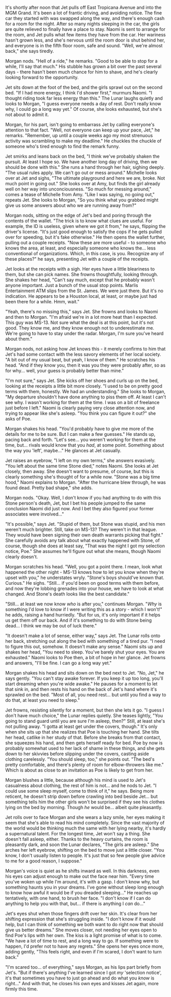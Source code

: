 It's shortly after noon that Jet pulls off East Tropicana Avenue and into the MGM Grand. It's been a lot of frantic driving, and avoiding notice. The fine car they started with was swapped along the way, and there's enough cash for a room for the night. After so many nights sleeping in the car, the girls are quite relieved to finally have a place to stay. Naomi is sent to arrange for the room, and Jet pulls what few items they have from the car. Her wariness hasn't grown less, and she's nervous until the room door is shut behind her, and everyone is in the fifth floor room, safe and sound. "Well, we're almost back," she says tiredly.

Morgan nods. "Hell of a ride," he remarks. "Good to be able to stop for a while, I'll say that much." His stubble has grown a bit over the past several days - there hasn't been much chance for him to shave, and he's clearly looking forward to the opportunity.

Jet sits down at the foot of the bed, and the girls sprawl out on the second bed. "If I had more energy, I think I'd shower first," murmurs Naomi. "I thought riding took far less energy than this." The Lunar laughs quietly and looks to Morgan, "I guess everyone needs a day of rest. Don't really know why, I could go a long way yet." Of course, she looks exhausted, but she's not about to admit it.

Morgan, for his part, isn't going to embarrass Jet by calling everyone's attention to that fact. "Well, not everyone can keep up your pace, Jet," he remarks. "Remember, up until a couple weeks ago my most strenuous activity was scrambling to make my deadline." He chuckles the chuckle of someone who's tired enough to find the remark funny.

Jet smirks and leans back on the bed, "I think we've probably shaken the pursuit. At least I hope so. We have another long day of driving, then we should be done with this." She runs a hand through her hair, sighing deeply. "The usual rules apply. We can't go out or mess around." Michelle looks over at Jet and sighs, "The ultimate playground and here we are, broke. Not much point in going out." She looks over at Amy, but finds the girl already well on her way into unconciousness. "So much for messing around," comes a tease of Michelle from Amy. "Like I was saying, no going out," repeats Jet. She looks to Morgan, "So you think what you grabbed might give us some answers about who we are running away from?"

Morgan nods, sitting on the edge of Jet's bed and poring through the contents of the wallet. "The trick is to know what clues are useful. For example, the ID is useless, given where we got it from," he says, flipping the driver's license. "It's just good enough to satisfy the cops if he gets pulled over for speeding, but it's fake otherwise." He then opens the wallet further, pulling out a couple receipts. "Now these are more useful - to someone who knows the area, at least, and especially someone who knows the... less conventional of organizations. Which, in this case, is you. Recognize any of these places?" he says, presenting Jet with a couple of the receipts.

Jet looks at the receipts with a sigh. Her eyes have a little bleariness to them, but she can pick names. She frowns thoughtfully, looking through. She shakes her head, "Can't say much, except that he probably wasn't anyone important. Just a bunch of the usual stop points. Marlis Entertainment ATM slips from the St. James. We were just there. But it's no indication. He appears to be a Houston local, at least, or maybe just had been there for a while. Hmm, wait."

"Yeah, there's no missing this," says Jet. She frowns and looks to Naomi and then to Morgan. "I'm afraid we're in a lot more heat than I expected. This guy was MS-13. Not sure what the deal is at this point, but it's not good. They know me, and they know enough not to underestimate me. We're going to have to stay under the radar. Morgan, I'm sure you've heard about them."

Morgan nods, not asking how Jet knows this - it merely confirms to him that Jet's had some contact with the less savory elements of her local society. "A bit out of my usual beat, but yeah, I know of them." He scratches his head. "And if they know you, then it was you they were probably after, so as for why... well, your guess is probably better than mine."

"I'm not sure," says Jet. She kicks off her shoes and curls up on the bed, looking at the receipts a little bit more closely. "I used to be on pretty good terms with them, honestly. We had an understanding." She looks to Morgan, "My departure shouldn't have done anything to piss them off. At least I can't see why. I wasn't working for them at the time. I was on a bit of freelance just before I left." Naomi is clearly paying very close attention now, and trying to appear like she's asleep. "You think you can figure it out?" she asks of Poe.

Morgan shakes his head. "You'd probably have to give me more of the details for me to be sure. But I can make a few guesses." He stands up, pacing back and forth. "Let's see... you weren't working for them at the time, but... rivals would know that you _had_, at some point. Something about the way you 'left', maybe..." He glances at Jet casually.

Jet raises an eyebrow, "I left on my own terms," she answers evasively. "You left about the same time Stone died," notes Naomi. She looks at Jet closely, then away. She doesn't want to presume, of course, but this is clearly something she's thought of for a while now. "Stone was a big time hood," Naomi explains to Morgan. "After the hurricane blew through, he was found dead. Pretty bad shape," she adds.

Morgan nods. "Okay. Well, I don't know if you had anything to do with this Stone person's death, Jet, but I bet his people jumped to the same conclusion Naomi did just now. And I bet they also figured your former associates were involved..."

"It's possible," says Jet. "Stupid of them, but Stone was stupid, and his men weren't much brighter. Still, take on MS-13? They weren't in that league. They would have been signing their own death warrants picking that fight." She carefully avoids any talk about what exactly happened with Stone, of course, though she does at least say, "That was the night I got my selection notice, Poe." She assumes he'll figure out what she means, though Naomi clearly doesn't.

Morgan scratches his head. "Well, you got a point there. I mean, look what happened the other night - MS-13 knows how to let you know when they're upset with you," he understates wryly. "Stone's boys should've known that. Curious." He sighs. "Still... if you'd been on good terms with them before, and now they're lobbing grenades into your house, we have to look at what changed. And Stone's death looks like the best candidate."

"Still... at least we now know _who_ is after you," continues Morgan. "_Why_ is something I'd love to know if I were writing this as a story - which I won't!" he adds, raising a hand hurriedly. "But for us, it's only important if it helps us get them off our back. And if it's something to do with Stone being dead... I think we may be out of luck there."

"It doesn't make a lot of sense, either way," says Jet. The Lunar rolls onto her back, stretching out along the bed with something of a tired pur. "I need to figure this out, somehow. It doesn't make any sense." Naomi sits up and shakes her head, "You need to sleep. You've barely shut your eyes. You are exhausted." Naomi looks to Poe then, a bit of hope in her glance. Jet frowns and answers, "I'll be fine. I can go a long way yet."

Morgan shakes his head and sits down on the bed next to Jet. "No, Jet," he says gently. "You can't stay awake forever. If you keep it up too long, you'll start dreaming when you're wide awake." He pauses for a moment to let that sink in, and then rests his hand on the back of Jet's hand where it's sprawled on the bed. "Most of all, you need rest... but until you find a way to do that, at least you need to sleep."

Jet frowns, resisting silently for a moment, but then she lets it go. "I guess I don't have much choice," the Lunar replies quietly. She teases lightly, "You going to stand guard until you are sure I'm asleep, then?" Still, at least she's not pulling away. "I gotta at least get under the covers, though." It's only when she sits up that she realizes that Poe is touching her hand. She tilts her head, catlike in her study of that. Before she breaks from that contact, she squeezes his hand, and then gets herself ready for bed. Poe by now is probably somewhat used to her lack of shame in these things, and she gets down to her skivvies before slipping under the covers, casting aside clothing carelessly. "You should sleep, too," she points out. "The bed's pretty comfortable, and there's plenty of room for elbow-throwers like me." Which is about as close to an invitation as Poe is likely to get from her.

Morgan blushes a little, because although his mind is used to Jet's casualness about clothing, the rest of him is not... and he nods to Jet. "I could use some sleep myself, come to think of it," he says. Being more reticent, he doesn't strip down before crawling into bed beside Jet... but something tells him the other girls won't be surprised if they see his clothes lying on the bed by morning. Though _he_ would be... albeit quite pleasantly.

Jet rolls over to face Morgan and she wears a lazy smile, her eyes making it seem that she's able to read his mind completely. Since the vast majority of the world would be thinking much the same with her lying nearby, it's hardly a supernatural talent. For the longest time, Jet won't say a thing. She doesn't fall asleep, either. Thanks to the heavy curtains, the room is pleasantly dark, and soon the Lunar declares, "The girls are asleep." She arches her left eyebrow, shifting on the bed to move just a little closer. "You know, I don't usually listen to people. It's just that so few people give advice to me for a good reason, I suppose."

Morgan's voice is quiet as he shifts inward as well. In this darkness, even his eyes can adjust enough to make out the face near him. "Every time you've woken up while I'm around, it's with a gasp. I don't know why, but something haunts you in your dreams. I've gone without sleep long enough to know how awful it would be if you dreaded sleeping..." He reaches up tentatively, with one hand, to brush her face. "I don't know if I can do anything to help you with that, but... if there is anything I _can_ do..."

Jet's eyes shut when those fingers drift over her skin. It's clear from her shifting expression that she's struggling inside. "I don't know if it would help, but I can think of something we both want to do right now that should give us better dreams." She moves closer, not needing her eyes open to find Poe's lips with her own. The kiss is a light promise of what is to come. "We have a lot of time to rest, and a long way to go. If something were to happen, I'd prefer not to have any regrets." She opens her eyes once more, adding gently, "This feels right, and even if I'm scared, I don't want to turn back."

"I'm scared too... of everything," says Morgan, as his lips part briefly from Jet's. "But if there's anything I've learned since I got _my_ 'selection notice', it's that sometimes you have to just go ahead and do what you _know_ is right..." And with that, he closes his own eyes and kisses Jet again, more firmly this time.